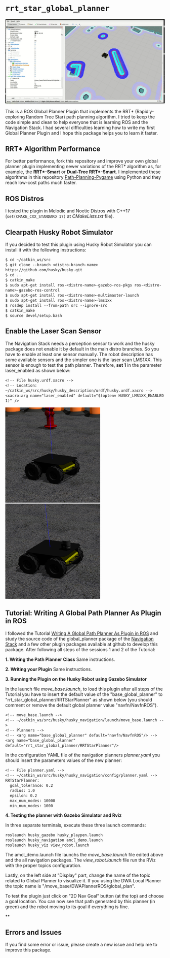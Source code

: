 # `rrt_star_global_planner`

<p float="left">
  <img src="doc/rrt_star_husky_path.gif" width="600" />
</p>

This is a ROS Global Planner Plugin that implements the RRT* (Rapidly-exploring Random Tree Star) path planning algorithm. I tried to keep the code simple and clean to help everyone that is learning ROS and the Navigation Stack. I had several difficulties learning how to write my first Global Planner Plugin and I hope this package helps you to learn it faster.

## RRT* Algorithm Performance

For better performance, fork this repository and improve your own global planner plugin implementing newer variations of the RRT* algorithm as, for example, the **RRT\*-Smart** or **Dual-Tree RRT\*-Smart**. I implemented these algorithms in this repository [Path-Planning-Pygame](https://github.com/rafaelbarretorb/Path-Planning-Pygame) using Python and they reach low-cost paths much faster.

## ROS Distros

I tested the plugin in Melodic and Noetic Distros with C++17 (```set(CMAKE_CXX_STANDARD 17)``` at *CMakeLists.txt* file).


## Clearpath Husky Robot Simulator

If you decided to test this plugin using Husky Robot Simulator you can install it with the following instructions:

```
$ cd ~/catkin_ws/src   
$ git clone --branch <distro-branch-name> https://github.com/husky/husky.git
$ cd ..
$ catkin_make
$ sudo apt-get install ros-<distro-name>-gazebo-ros-pkgs ros-<distro-name>-gazebo-ros-control
$ sudo apt-get install ros-<distro-name>-multimaster-launch
$ sudo apt-get install ros-<distro-name>-lms1xx
$ rosdep install --from-path src --ignore-src  
$ catkin_make 
$ source devel/setup.bash

```

## Enable the Laser Scan Sensor

The Navigation Stack needs a perception sensor to work and the husky package does not enable it by default in the main distro branches. So you have to enable at least one sensor manually. The robot description has some available sensors and the simpler one is the laser scan LMS1XX. This sensor is enough to test the path planner. Therefore, **set 1** in the parameter laser_enabled as shown below:

```
<!-- File husky.urdf.xacro -->
<!-- Location: ~/catkin_ws/src/husky/husky_description/urdf/husky.urdf.xacro -->
<xacro:arg name="laser_enabled" default="$(optenv HUSKY_LMS1XX_ENABLED 1)" />
```

<p float="left">
  <img src="doc/no_laser_husky.png" width="300" />
  <img src="doc/laser_husky.png" width="300" /> 
</p>


## Tutorial: Writing A Global Path Planner As Plugin in ROS

I followed the Tutorial [Writing A Global Path Planner As Plugin in ROS](http://wiki.ros.org/navigation/Tutorials/Writing%20A%20Global%20Path%20Planner%20As%20Plugin%20in%20ROS) and study the source code of the global_planner package of the [Navigation Stack](https://github.com/ros-planning/navigation) and a few other plugin packages available at github to develop this package. After following all steps of the sessions 1 and 2  of the Tutorial:

**1. Writing the Path Planner Class**
Same instructions.

**2. Writing your Plugin**
Same instructions.


**3. Running the Plugin on the Husky Robot using Gazebo Simulator**

In the launch file *move_base.launch*, to load this plugin after all steps of the Tutorial you have to insert the default value of the "base_global_planner" to "rrt_star_global_planner/RRTStarPlanner" as shown below (you should comment or remove the default global planner value "navfn/NavfnROS").

```
<!-- move_base.launch -->
<!-- ~/catkin_ws/src/husky/husky_navigation/launch/move_base.launch -->
<!-- Planners -->
<!-- <arg name="base_global_planner" default="navfn/NavfnROS"/> -->
<arg name="base_global_planner" default="rrt_star_global_planner/RRTStarPlanner"/>
```

In the configuration YAML file of the navigation planners *planner.yaml* you should insert the parameters values of the new planner:

```
<!-- File planner.yaml -->
<!-- ~/catkin_ws/src/husky/husky_navigation/config/planner.yaml -->
RRTStarPlanner:
  goal_tolerance: 0.2
  radius: 1.0
  epsilon: 0.2
  max_num_nodes: 10000
  min_num_nodes: 1000

```
**4. Testing the planner with Gazebo Simulator and Rviz**

In three separate terminals, execute these three launch commands:

```
roslaunch husky_gazebo husky_playpen.launch
roslaunch husky_navigation amcl_demo.launch
roslaunch husky_viz view_robot.launch
```
The amcl_demo.launch file launchs the *move_base.launch* file edited above and the all navigation packages. The *view_robot.launch* file run the RViz with the proper topics configuration. 

Lastly, on the left side at "Display" part, change the name of the topic related to Global Planner to visualize it. If you using the DWA Local Planner the topic name is "/move_base/DWAPlannerROS/global_plan".

To test the plugin just click on "2D Nav Goal" button (at the top) and choose a goal location. You can now see that path generated by this planner (in green) and the robot moving to its goal if everything is fine.

**

## Errors and Issues

If you find some error or issue, please create a new issue and help me to improve this package.
